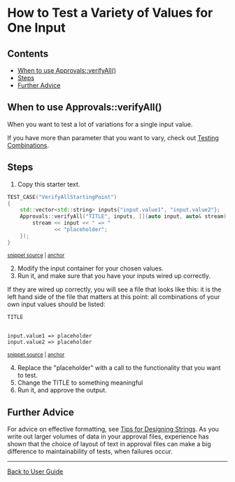 <a id="top"></a>

# How to Test a Variety of Values for One Input

<!-- toc -->
## Contents

  * [When to use Approvals::verifyAll()](#when-to-use-approvalsverifyall)
  * [Steps](#steps)
  * [Further Advice](#further-advice)<!-- endToc -->

## When to use Approvals::verifyAll()

When you want to test a lot of variations for a single input value.

If you have more than parameter that you want to vary, check out [Testing Combinations](/doc/TestingCombinations.md#top).

## Steps

1. Copy this starter text.

<!-- snippet: VerifyAllStartingPoint -->
<a id='snippet-verifyallstartingpoint'></a>
```cpp
TEST_CASE("VerifyAllStartingPoint")
{
    std::vector<std::string> inputs{"input.value1", "input.value2"};
    Approvals::verifyAll("TITLE", inputs, [](auto input, auto& stream) {
        stream << input << " => "
               << "placeholder";
    });
}
```
<sup><a href='/tests/DocTest_Tests/VectorTests.cpp#L39-L48' title='File snippet `verifyallstartingpoint` was extracted from'>snippet source</a> | <a href='#snippet-verifyallstartingpoint' title='Navigate to start of snippet `verifyallstartingpoint`'>anchor</a></sup>
<!-- endSnippet -->

2. Modify the input container for your chosen values.
3. Run it, and make sure that you have your inputs wired up correctly.

If they are wired up correctly, you will see a file that looks like this: it is the left hand side of the file that matters at this point: all combinations of your own input values should be listed:

<!-- snippet: VectorTests.VerifyAllStartingPoint.approved.txt -->
<a id='snippet-VectorTests.VerifyAllStartingPoint.approved.txt'></a>
```txt
TITLE


input.value1 => placeholder
input.value2 => placeholder

```
<sup><a href='/tests/DocTest_Tests/approval_tests/VectorTests.VerifyAllStartingPoint.approved.txt#L1-L6' title='File snippet `VectorTests.VerifyAllStartingPoint.approved.txt` was extracted from'>snippet source</a> | <a href='#snippet-VectorTests.VerifyAllStartingPoint.approved.txt' title='Navigate to start of snippet `VectorTests.VerifyAllStartingPoint.approved.txt`'>anchor</a></sup>
<!-- endSnippet -->

4. Replace the "placeholder" with a call to the functionality that you want to test.
5. Change the TITLE to something meaningful
6. Run it, and approve the output.

## Further Advice

For advice on effective formatting, see [Tips for Designing Strings](/doc/explanations/TipsForDesigningStrings.md#top). As you write out larger volumes of data in your approval files, experience has shown that the choice of layout of text in approval files can make a big difference to maintainability of tests, when failures occur.

---

[Back to User Guide](/doc/README.md#top)
